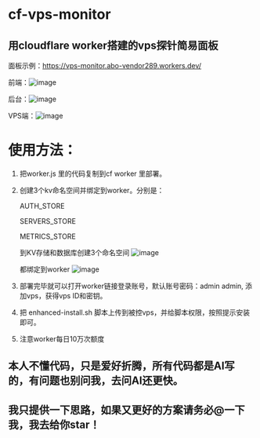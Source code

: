 # cf-vps-monitor
## 用cloudflare worker搭建的vps探针简易面板
面板示例：https://vps-monitor.abo-vendor289.workers.dev/

前端：![image](https://github.com/user-attachments/assets/9f082014-e32d-484f-b954-db652d7bd275)

后台：![image](https://github.com/user-attachments/assets/de305d42-3e5f-44ae-bb17-f40b5d4e26e8)

VPS端：![image](https://github.com/user-attachments/assets/c0d92ab4-7e9f-4f57-b255-740b6c281926)


# 使用方法：
1. 把worker.js 里的代码复制到cf worker 里部署。
2. 创建3个kv命名空间并绑定到worker。分别是：

    AUTH_STORE

    SERVERS_STORE

    METRICS_STORE
   
   到KV存储和数据库创建3个命名空间
   ![image](https://github.com/user-attachments/assets/3ddb0ea4-9971-436e-98bf-ca5342ff0c3c)
   
   都绑定到worker
   ![image](https://github.com/user-attachments/assets/006f3ae8-ef86-4b3c-9107-c0275be3e9af)


   
5. 部署完毕就可以打开worker链接登录账号，默认账号密码：admin admin, 添加vps，获得vps ID和密钥。
6. 把 enhanced-install.sh 脚本上传到被控vps，并给脚本权限，按照提示安装即可。
7. 注意worker每日10万次额度
## 本人不懂代码，只是爱好折腾，所有代码都是AI写的，有问题也别问我，去问AI还更快。
## 我只提供一下思路，如果又更好的方案请务必@一下我，我去给你star！
